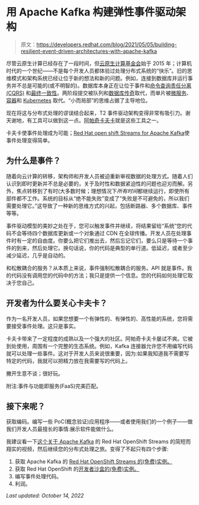 # 用 Apache Kafka 构建弹性事件驱动架构

> 原文：<https://developers.redhat.com/blog/2021/05/05/building-resilient-event-driven-architectures-with-apache-kafka>

尽管云原生计算已经存在了一段时间，但[云原生计算基金会](https://www.cncf.io/)始于 2015 年；计算机时代的一个世纪——不是每个开发人员都体验过处理分布式系统的“快乐”。旧的思维模式和架构系统已经让位于新的想法和新的问题。例如，连接到数据库并运行事务并不总是可能的(或不明智的)。数据库本身正在让位于事件和[命令查询责任分离(CQRS)](https://github.com/redhat-developer-demos/cloud-native-compass/blob/master/cqrs.md) 和[最终一致性](https://github.com/redhat-developer-demos/cloud-native-compass/blob/master/eventual-consistency.md)。两阶段提交被队列和[数据库传奇](https://github.com/redhat-developer-demos/cloud-native-compass/blob/master/sagas.md)取代，而单片被[微服务](https://github.com/redhat-developer-demos/cloud-native-compass/blob/master/microservice.md)、[容器](/topics/containers/)和 [Kubernetes](/topics/kubernetes/) 取代。“小而局部”的思维占据了主导地位。

现在将这与分布式处理的谬误结合起来，T2 事件驱动架构变得非常有吸引力。谢天谢地，有工具可以做到这一点。[阿帕奇卡夫卡](https://kafka.apache.org/)就是这些工具之一。

卡夫卡使事件处理成为可能；[Red Hat open shift Streams for Apache Kafka](/products/rhosak/overview)使事件处理变得简单。

## 为什么是事件？

随着向云计算的转移，架构师和开发人员被迫重新审视数据的处理方式。随着人们认识到即时更新并不总是必要的，关于及时性和数据紧迫性的问题也迎刃而解。另外，焦点转移到了有时(大多数时候；理想情况下*所有时间*都继续运行，即使所有部件都不工作。系统的目标从“绝不能失败”变成了“失败是不可避免的，所以我们需要处理它。”这导致了一种新的思维方式的兴起，包括断路器、多个数据库、事件等等。

事件驱动模型的美妙之处在于，您可以触发事件并继续，将结果留给“系统”您的代码不会等待四个数据库更新或一个对象通过 CDN 在全球传播。开发人员在处理事件时有一定的自由度。你要么把它们推出去，然后忘记它们，要么只是等待一个事件的到来，然后处理它。换句话说，你的代码是典型的单行道。低延迟，或者至少减少延迟，几乎是自动的。

和松散耦合的服务？从本质上来说，事件强制松散耦合的服务。API 就是事件。我的代码没有调用您的代码中的方法；我只是提供一个信息。您的代码如何处理它取决于您自己。

## 开发者为什么要关心卡夫卡？

作为一名开发人员，如果您想要一个有弹性的、有弹性的、高性能的系统，您将需要接受事件处理。这只是事实。

卡夫卡带来了一定程度的成熟以及一个强大的社区。阿帕奇卡夫卡屡试不爽。它被到处使用，周围有一个完整的生态系统。例如，Kafka 连接器允许您不用编写代码就可以处理一些事件。这对于开发人员来说很重要，因为:如果我知道我不需要写特定的代码，我就可以把精力放在我需要写的代码上。

撇开生意不谈；很好玩。

附注:事件与功能即服务(FaaS)完美匹配。

## 接下来呢？

获取编码。编写一些 PoC(概念验证)应用程序——或者使用我们的一个例子——做我们开发人员最擅长的事情:展示软件能做什么。

我建议看一下[这个关于 Apache Kafka](https://www.youtube.com/watch?v=7hp1MdnjH94&t=3s) 的 Red Hat OpenShift Streams 的简短而翔实的视频，然后继续您的分布式处理之旅。变得了不起只有四个步骤:

1.  获取 Apache Kafka 的 [Red Hat OpenShift Streams 的(免费)实例。](/products/rhosak/overview)
2.  获取 Red Hat OpenShift 的[开发者沙盒的(免费)实例。](/developer-sandbox)
3.  编写事件处理代码。
4.  利润。

*Last updated: October 14, 2022*